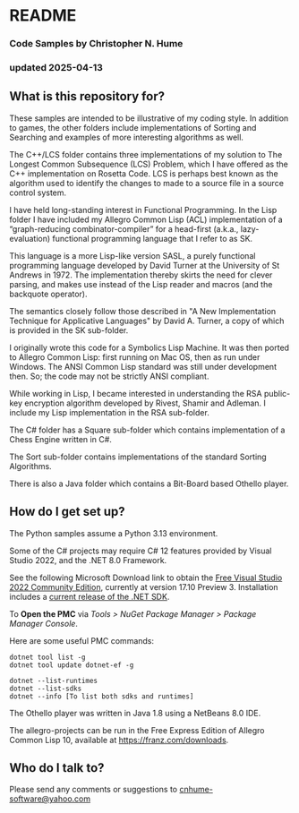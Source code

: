 # README
### Code Samples by Christopher N. Hume
### updated 2025-04-13

## What is this repository for?

These samples are intended to be illustrative of my coding style. In addition to games, the other folders include implementations of Sorting and Searching and examples of more interesting algorithms as well.

The C++/LCS folder contains three implementations of my solution to The Longest Common Subsequence (LCS) Problem, which I have offered as the C++ implementation on Rosetta Code. LCS is perhaps best known as the algorithm used to identify the changes to made to a source file in a source control system.

I have held long-standing interest in Functional Programming. In the Lisp folder I have included my Allegro Common Lisp (ACL) implementation of a “graph-reducing combinator-compiler” for a head-first (a.k.a., lazy-evaluation) functional programming language that I refer to as SK.

This language is a more Lisp-like version SASL, a purely functional programming language developed by David Turner at the University of St Andrews in 1972.  The implementation thereby skirts the need for clever parsing, and makes use instead of the Lisp reader and macros (and the backquote operator).

The semantics closely follow those described in "A New Implementation Technique for Applicative Languages" by David A. Turner, a copy of which is provided in the SK sub-folder.

I originally wrote this code for a Symbolics Lisp Machine. It was then ported to Allegro Common Lisp: first running on Mac OS, then as run under Windows. The ANSI Common Lisp standard was still under development then. So; the code may not be strictly ANSI compliant.

While working in Lisp, I became interested in understanding the RSA public-key encryption algorithm developed by Rivest, Shamir and Adleman. I include my Lisp implementation in the RSA sub-folder.

The C# folder has a Square sub-folder which contains implementation of a Chess Engine written in C#.

The Sort sub-folder contains implementations of the standard Sorting Algorithms.

There is also a Java folder which contains a Bit-Board based Othello player.

## How do I get set up?

The Python samples assume a Python 3.13 environment.

Some of the C# projects may require C# 12 features provided by Visual Studio 2022, and the .NET
8.0 Framework.

See the following Microsoft Download link to obtain the [Free Visual Studio 2022 Community Edition](https://visualstudio.microsoft.com/vs/), currently at version 17.10 Preview 3.  Installation includes a [current release of the .NET SDK](https://dotnet.microsoft.com/en-us/download).


To **Open the PMC** via *Tools > NuGet Package Manager > Package Manager Console*.

Here are some useful PMC commands:

```
dotnet tool list -g
dotnet tool update dotnet-ef -g

dotnet --list-runtimes
dotnet --list-sdks
dotnet --info [To list both sdks and runtimes]
```

The Othello player was written in Java 1.8 using a NetBeans 8.0 IDE.

The allegro-projects can be run in the Free Express Edition of Allegro Common Lisp 10, available at https://franz.com/downloads.

## Who do I talk to?

Please send any comments or suggestions to cnhume-software@yahoo.com
